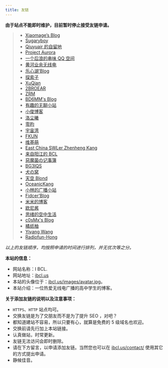 ```yaml
---
title: 友链
---
```


**由于站点不能即时维护，目前暂时停止接受友链申请。**

>  - [Xiaomage’s Blog](https://blog.xmgspace.me/)
>  - [Sugaryboy](https://www.sugaryboy.com/)
>  - [Qiuyuair 的自留地](https://qiuyuair.com/)
>  - [Project Aurora](https://mikukonai.com/)
>  - [一个后浪的串味 QQ 空间](https://cnjpcivilization.xyz/)
>  - [黄河业余无线电](http://www.439110.cn/)
>  - [乐心湖’Blog](https://www.xn2001.com/)
>  - [探索子](https://beyondstars.xyz/)
>  - [XuQian](https://xuqssq.com/)
>  - [2BROEAR](https://blog.2broear.com/)
>  - [ZRM](https://zrmblog.com/)
>  - [BD6MM's Blog](https://bd6mm.cn/blog/)
>  - [有趣的无聊小站](https://tengxiao.wang/)
>  - [小俊博客](https://www.xjisme.com/)
>  - [洛尘曦](https://www.sgyzyun.club/)
>  - [零昀](https://blog.geek-cloud.top/)
>  - [宇宙湾](https://yuzhouwan.com/)
>  - [FKUN](https://fkun.tech/)
>  - [维基萌](https://www.wikimoe.com/)
>  - [East China SWLer Zhenheng Kang](https://eastchinaswler.health.blog/)
>  - [来自阳江的 BCL](https://yangjiangbcl.wordpress.com/)
>  - [惡魔菌の记事簿](https://meow3.family.blog/)
>  - [BG3IQS](https://bg3iqs.com/)
>  - [犬の窝](http://mlldxe.cn/)
>  - [天空 Blond](https://www.skyblond.info/)
>  - [OceanicKang](https://www.oceanickang.com/)
>  - [小林的广播小站](https://kbysradio.wordpress.com/)
>  - [Fidcer’Blog](https://vuln.top/)
>  - [米米的博客](https://zhangshuqiao.org/)
>  - [欧尼酱](http://www.nothamor.cn/)
>  - [思绪的空中生活](https://sixu.life/)
>  - [c0sMx's Blog](https://www.c0smx.com/)
>  - [橘纸柚](http://lovemen.cc/)
>  - [Yiyang Wang](https://iyangw.us/)
>  - [Radiofun-Hong](https://radiofunhong.wordpress.com/)

*以上的友链顺序，均按照申请的时间进行排列，并无优次等之分。*

**本站的信息：**
- 网站名称：I BCL.
- 网站地址：[ibcl.us](https://ibcl.us/)
- 本站的头像位于：[ibcl.us/images/avatar.jpg](https://ibcl.us/images/avatar.jpg)。
- 本站介绍：一位热爱无线电广播的高中学生的博客。

**关于添加友链的说明以及注意事项：**
 - `HTTPS`、`HTTP` 站点均可。
 - 交换友链是为了交朋友而不是为了提升 SEO ，对吧？
 - 都知道建站不容易，所以只要有心，就算是免费的 5 级域名也欢迎。
 - 交换前请先行加上本站链接。
 - 认真做站，时常更新。
 - 友链无法访问会即时删除。
 - 请在下方留言，以申请添加友链。当然您也可以在 [ibcl.us/contact/](http://ibcl.us/contact/) 使用其它的方式提出申请。
 - 静候佳音。
